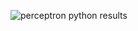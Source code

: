 ![perceptron python results](https://github.com/Jeffrey-Tijerina/Machine_Learning_2020/new/master/Perceptron/perceptron_python/perceptron_python_results.jpg)
